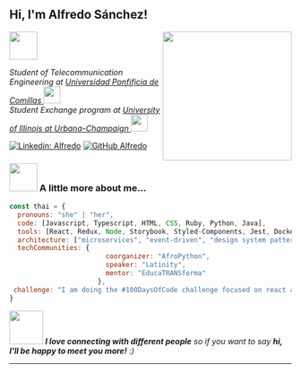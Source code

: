 <h2> Hi, I'm Alfredo Sánchez! </h2><img src="https://media.giphy.com/media/WUlplcMpOCEmTGBtBW/giphy.gif" width="50">
<img align='right' src="https://www.comillas.edu/images/modulo_cabecera/logo-icai-site.png" width="230">
<p><em>Student of Telecommunication Engineering at <a href="https://www.comillas.edu/">Universidad Ponfificia de Comillas </a><img src="https://upload.wikimedia.org/wikipedia/en/thumb/6/68/Comillas_Pontifical_University_seal.svg/270px-Comillas_Pontifical_University_seal.svg.png" width="30"> </br>Student Exchange program at <a href="https://illinois.edu/">University of Illinois at Urbana-Champaign </a><img src="https://cdn.vox-cdn.com/thumbor/eaEUIhno87pQloymYPI22pthRNo=/0x0:800x400/920x613/filters:focal(336x136:464x264):format(webp)/cdn.vox-cdn.com/uploads/chorus_image/image/56187479/DHNkdRfXoAEp2VD.0.jpg" width="30"> 
</em></p>

[![Linkedin: Alfredo](https://img.shields.io/badge/-Alfredo-blue?style=flat-square&logo=Linkedin&logoColor=white&link=https://www.linkedin.com/in/alfredo-s%C3%A1nchez-s%C3%A1nchez-594479187/)](https://www.linkedin.com/in/alfredo-s%C3%A1nchez-s%C3%A1nchez-594479187/)
[![GitHub Alfredo](https://img.shields.io/github/followers/alfreddo98?label=follow&style=social)](https://github.com/alfreddo98/)


### <img src="https://www.media.giphy.com/media/VgCDAzcKvsR6OM0uWg/giphy.gif" width="50"> A little more about me...  

```javascript
const thai = {
  pronouns: "she" | "her",
  code: [Javascript, Typescript, HTML, CSS, Ruby, Python, Java],
  tools: [React, Redux, Node, Storybook, Styled-Components, Jest, Docker],
  architecture: ["microservices", "event-driven", "design system pattern"],
  techCommunities: {
                        coorganizer: "AfroPython",
                        speaker: "Latinity",
                        mentor: "EducaTRANSforma"
                      },
 challenge: "I am doing the #100DaysOfCode challenge focused on react and typescript"
}
```

<img src="https://media.giphy.com/media/LnQjpWaON8nhr21vNW/giphy.gif" width="60"> <em><b>I love connecting with different people</b> so if you want to say <b>hi, I'll be happy to meet you more!</b> :)</em>

---
